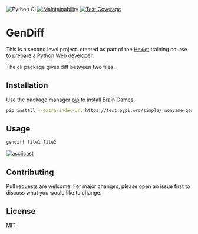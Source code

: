 ![Python CI](https://github.com/NONVME/python-project-lvl2/workflows/Python%20CI/badge.svg?branch=main)
[![Maintainability](https://api.codeclimate.com/v1/badges/6647c43a188ac223b894/maintainability)](https://codeclimate.com/github/NONVME/python-project-lvl2/maintainability)
[![Test Coverage](https://api.codeclimate.com/v1/badges/6647c43a188ac223b894/test_coverage)](https://codeclimate.com/github/NONVME/python-project-lvl2/test_coverage)

# GenDiff

This is a second level project. created as part of the [Hexlet](https://ru.hexlet.io/) training course to prepare a Python Web developer.

The cli package gives diff between two files.

## Installation

Use the package manager [pip](https://pip.pypa.io/en/stable/) to install Brain Games.

```bash
pip install --extra-index-url https://test.pypi.org/simple/ nonvame-gendiff
```

## Usage

```bash
gendiff file1 file2
```

[![asciicast](https://asciinema.org/a/ZTpmGbA920z9UJIxrdIIxMgyo.svg)](https://asciinema.org/a/ZTpmGbA920z9UJIxrdIIxMgyo)

## Contributing

Pull requests are welcome. For major changes, please open an issue first to discuss what you would like to change.

## License

[MIT](https://choosealicense.com/licenses/mit/)
